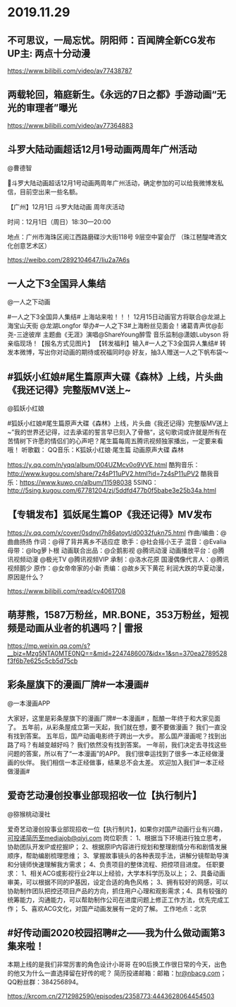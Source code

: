 # 2019.11.29

## 不可思议，一局忘忧。阴阳师：百闻牌全新CG发布 UP主: 两点十分动漫

https://www.bilibili.com/video/av77438787


## 两载轮回，箱庭新生。《永远的7日之都》手游动画“无光的审理者”曝光

https://www.bilibili.com/video/av77364883


## 斗罗大陆动画超话12月1号动画两周年广州活动

@曹德智 

斗罗大陆动画超话12月1号动画两周年广州活动，确定参加的可以给我微博发私信，目前空出来一些名额。

【广州】12月1日 斗罗大陆动画 周年庆活动

时间：12月1日（周日）18:30—20:00

地点：广州市海珠区阅江西路磨碟沙大街118号 9层空中宴会厅 （珠江琶醍啤酒文化创意艺术区）

https://weibo.com/2892104647/Iiu2a7A6s
##  一人之下3全国异人集结

@一人之下动画                            

#一人之下3全国异人集结# 上海站来啦！！！
12月15日动画官方将联合@龙湖上海宝山天街 @龙湖Longfor 举办#一人之下3#上海粉丝见面会！诸葛青声优@彭尧-三途彼岸  主题曲《无涯》演唱@ShareYoung醉雪  音乐监制@潇娘Lubyson 将亲临现场！【报名方式见图片】
【转发福利】输入#一人之下3全国异人集结# 转发本微博，写出你对动画的期待或祝福同时@ 好友，抽3人赠送一人之下帆布袋～


## #狐妖小红娘#尾生篇原声大碟《森林》上线，片头曲《我还记得》完整版MV送上~

@狐妖小红娘                            

#狐妖小红娘#尾生篇原声大碟《森林》上线，片头曲《我还记得》完整版MV送上~”我的世界还记得，过去承诺的誓言早已刻入了骨骼“，这句歌词或许就是所有在苦情树下许愿的情侣们的心声吧？尾生篇每周五腾讯视频独家播出，一定要来看哦！
听歌戳：
QQ音乐：K狐妖小红娘·尾生篇 动画原声大碟 森林

https://y.qq.com/n/yqq/album/004UZMcv0o9VVE.html
酷狗音乐：http://www.kugou.com/share/7z4sP11uPV2.html?id=7z4sP11uPV2
酷我音乐：https://www.kuwo.cn/album/11598038
5SING：http://5sing.kugou.com/67781204/zj/5ddfd477b0f5babe3e25b34a.html
## 【专辑发布】狐妖尾生篇OP《我还记得》MV发布

https://v.qq.com/x/cover/0sdnyl7h86atoyt/d0032fukn75.html
作曲/编曲：@曲曲扬扬
作词：@得了背井离乡不适应症
歌手：@社会摇小王子
混音：@Evalia
母带：@lbg萝卜根
动画联合出品：@企鹅影视 @腾讯动漫
动画播放平台：@腾讯视频动漫 @极光TV @腾讯视频VIP
承制：@洛水花原
国漫偶像代言人：@腾讯视频鹅少
原作：@女帝帝家的小新
责编：@故乡天下黄花
利润大跌的华夏动漫，原因是什么？

https://www.bilibili.com/read/cv4061708


##  萌芽熊，1587万粉丝，MR.BONE，353万粉丝，短视频是动画从业者的机遇吗？| 雷报

https://mp.weixin.qq.com/s?__biz=Mzg5NTA0MTE0NQ==&mid=2247486007&idx=1&sn=370ea2789528f3f6b7e625c5cb5d75cb 
## 彩条屋旗下的漫画厂牌#一本漫画#

@一本漫画APP

大家好，这里是彩条屋旗下的漫画厂牌#一本漫画# ，酝酿一年终于和大家见面了。
五年前，从彩条屋成立第一天起，我们就在想，要不要做漫画？
我们一直没有找到答案。
五年后，国产动画电影终于跨出一大步。
那么国产漫画呢？找到出路了吗？有越变越好吗？
我们依然没有找到答案。
一年前，我们决定去寻找这些问题的答案，所以有了“一本漫画”的APP。
我们很幸运找到了很多一本正经做漫画的伙伴。
我们相信一本正经做事，结果总不会太差。
欢迎加入我们#一本正经做漫画#


## 爱奇艺动漫创投事业部现招收一位【执行制片】

@猕猴桃动漫社

爱奇艺动漫创投事业部现招收一位【执行制片】，如果你对国产动画行业有兴趣，可投递简历至mediajob@qiyi.com
岗位职责：
1、根据当下环境进行独立思考，协助团队开发IP或挖掘IP；
2、根据原IP内容进行规划和整理剧情分布和剧情发展顺序，帮助编剧梳理思维；
3、掌握故事镜头的各种表现手法，讲解分镜帮助导演和分镜师快速理解我方需求；
4、负责项目的整体流程、把控项目进度。
任职要求：
1、相关ACG或影视行业2年以上经验，大学本科学历及以上；
2、具备动画审美，可以根据不同的IP基因，设定合适的角色风格；
3、拥有较好的网感，可以协助制作团队把控还项目产品的方向，抓住用户心理和观影需求；4、具有较强的统筹能力，沟通能力，可以帮助制作公司在进度问题上修正工作方法，优先完成工作；
5、喜欢ACG文化，对国产动画发展有一定的了解。
工作地点：北京
## #好传动画2020校园招聘#之——我为什么做动画第3集来啦！

本期上线的是我们非常厉害的角色设计小哥哥
在90后换工作很日常的今天，出色的他又为什么一直选择留在好传的呢？
简历投递邮箱：邮箱：hr@nbacg.com；QQ粉丝群：384256894。

https://krcom.cn/2712982590/episodes/2358773:4443628064454503
